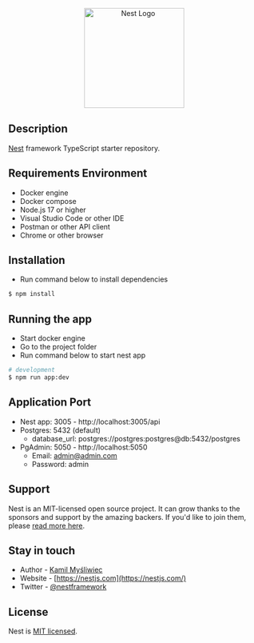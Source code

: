 <p align="center">
  <a href="http://nestjs.com/" target="blank"><img src="https://nestjs.com/img/logo-small.svg" width="200" alt="Nest Logo" /></a>
</p>

[circleci-image]: https://img.shields.io/circleci/build/github/nestjs/nest/master?token=abc123def456

[circleci-url]: https://circleci.com/gh/nestjs/nest

## Description

[Nest](https://github.com/nestjs/nest) framework TypeScript starter repository.

## Requirements Environment

- Docker engine
- Docker compose
- Node.js 17 or higher
- Visual Studio Code or other IDE
- Postman or other API client
- Chrome or other browser

## Installation

- Run command below to install dependencies

```bash
$ npm install
```

## Running the app

- Start docker engine
- Go to the project folder
- Run command below to start nest app

```bash
# development
$ npm run app:dev

```

## Application Port

- Nest app: 3005 - http://localhost:3005/api
- Postgres: 5432 (default)
    - database_url: postgres://postgres:postgres@db:5432/postgres
- PgAdmin: 5050 - http://localhost:5050
    - Email: admin@admin.com
    - Password: admin

## Support

Nest is an MIT-licensed open source project. It can grow thanks to the sponsors and support by the amazing backers. If
you'd like to join them, please [read more here](https://docs.nestjs.com/support).

## Stay in touch

- Author - [Kamil Myśliwiec](https://kamilmysliwiec.com)
- Website - [https://nestjs.com](https://nestjs.com/)
- Twitter - [@nestframework](https://twitter.com/nestframework)

## License

Nest is [MIT licensed](LICENSE).
